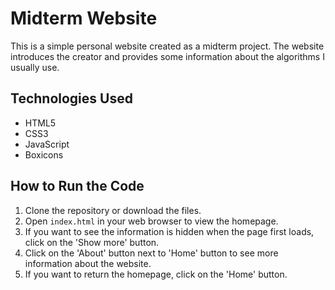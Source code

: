 # Midterm Website

This is a simple personal website created as a midterm project. The website introduces the creator and provides some information about the algorithms I usually use.

## Technologies Used

- HTML5
- CSS3
- JavaScript
- Boxicons

## How to Run the Code

1. Clone the repository or download the files.
2. Open `index.html` in your web browser to view the homepage.
3. If you want to see the information is hidden when the page first loads, click on the 'Show more' button.
4. Click on the 'About' button next to 'Home' button to see more information about the website.
5. If you want to return the homepage, click on the 'Home' button.
